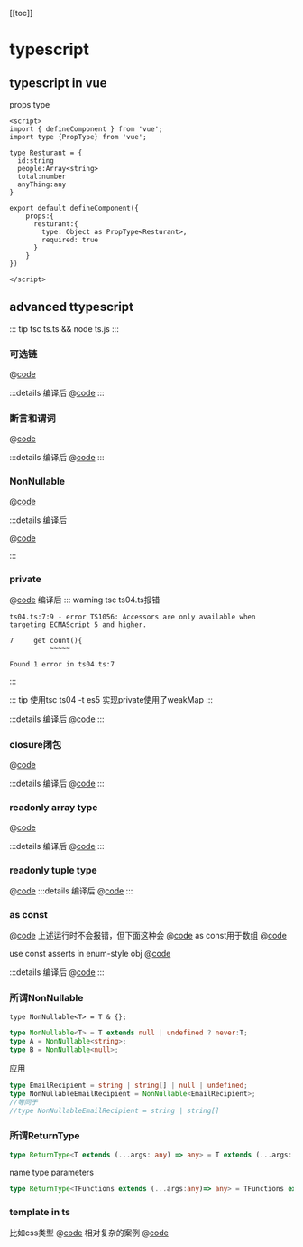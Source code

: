 [[toc]]
# typescript
## typescript in vue
props type
```vue
<script>
import { defineComponent } from 'vue';
import type {PropType} from 'vue';

type Resturant = {
  id:string
  people:Array<string>
  total:number
  anyThing:any  
}

export default defineComponent({
    props:{
      resturant:{
        type: Object as PropType<Resturant>,
        required: true
      }
    }
})

</script>
```

## advanced ttypescript

::: tip 
tsc ts.ts && node ts.js
:::

### 可选链

@[code](../../codeReference/typescript/scattered/ts01.ts)

:::details 编译后
@[code](../../codeReference/typescript/scattered/ts01.js)
:::

### 断言和谓词

@[code](../../codeReference/typescript/scattered/ts02.ts)

:::details 编译后
@[code](../../codeReference/typescript/scattered/ts02.js)
:::
### NonNullable
@[code](../../codeReference/typescript/scattered/ts03.ts)

:::details 编译后

@[code](../../codeReference/typescript/scattered/ts03.js)

:::

### private 

@[code](../../codeReference/typescript/scattered/ts04.ts)
编译后
::: warning tsc ts04.ts报错
```shell
ts04.ts:7:9 - error TS1056: Accessors are only available when targeting ECMAScript 5 and higher.

7     get count(){
          ~~~~~

Found 1 error in ts04.ts:7
```
:::


::: tip 使用tsc ts04 -t es5
实现private使用了weakMap
:::

:::details 编译后
@[code](../../codeReference/typescript/scattered/ts04.js)
:::

### closure闭包

@[code](../../codeReference/typescript/scattered/ts05.ts)

:::details 编译后
@[code](../../codeReference/typescript/scattered/ts05.js)
:::

### readonly array type

@[code](../../codeReference/typescript/scattered/ts06.ts)

:::details 编译后
@[code](../../codeReference/typescript/scattered/ts06.js)
:::

### readonly tuple type

@[code](../../codeReference/typescript/scattered/ts07.ts)
:::details 编译后
@[code](../../codeReference/typescript/scattered/ts07.js)
:::


### as const 

@[code](../../codeReference/typescript/scattered/ts08.ts)
上述运行时不会报错，但下面这种会
@[code](../../codeReference/typescript/scattered/ts09.ts)
as const用于数组
@[code](../../codeReference/typescript/scattered/ts08.ts)

use const asserts in enum-style obj
@[code](../../codeReference/typescript/scattered/ts11.ts)

:::details 编译后
@[code](../../codeReference/typescript/scattered/ts11.js)
:::

### 所谓NonNullable
`type NonNullable<T> = T & {};`
```ts
type NonNullable<T> = T extends null | undefined ? never:T;
type A = NonNullable<string>;
type B = NonNullable<null>;
```

应用  
```ts
type EmailRecipient = string | string[] | null | undefined;
type NonNullableEmailRecipient = NonNullable<EmailRecipient>;
//等同于
//type NonNullableEmailRecipient = string | string[]
```


### 所谓ReturnType
```ts
type ReturnType<T extends (...args: any) => any> = T extends (...args: any) => infer R ? R : any;
```
name type parameters

```ts
type ReturnType<TFunctions extends (...args:any)=> any> = TFunctions extends (...args:any)  => infer TReturnType?TReturnType :any;
```


### template in ts
比如css类型
@[code](../../codeReference/typescript/scattered/ts14.ts)
相对复杂的案例
@[code](../../codeReference/typescript/scattered/ts15.ts)


